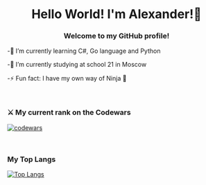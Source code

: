 <!-- ### Hello World! I'm Alexander!  👋
-->

<h1 align="center">Hello World! I'm Alexander!👋</h1>
<h3 align="center">Welcome to my GitHub profile!</h3>

<!--
**Goldriel/Goldriel** is a ✨ _special_ ✨ repository because its `README.md` (this file) appears on your GitHub profile.

Here are some ideas to get you started:

- 🔭 I’m currently working on ...
- 🌱 I’m currently learning C# language and Python
- 👯 I’m looking to collaborate on ...
- 🤔 I’m looking for help with ...
- 💬 Ask me about ...
- 📫 How to reach me: ...
- 😄 Pronouns: ...
- ⚡ Fun fact: ...
-->

<div>
<p>-🌱 I’m currently learning C#, Go language and Python </p>
<p>-🔭 I’m currently studying at school 21 in Moscow </p>
<p>-⚡ Fun fact: I have my own way of Ninja 🥷</p>
</div>

<br><h3 align="left">⚔️ My current rank on the Codewars</h3>
[![codewars](https://www.codewars.com/users/Elroel/badges/large)](https://www.codewars.com/users/Elroel)

<br><h3 align="left">My Top Langs</h3>
[![Top Langs](https://github-readme-stats.vercel.app/api?username=goldriel)](https://github.com/goldriel/github-readme-stats)
